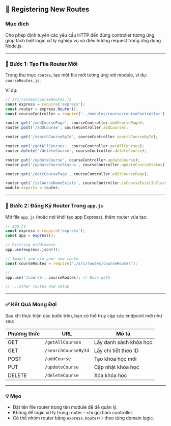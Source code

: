 ## 🧭 Registering New Routes

### Mục đích

Cho phép định tuyến các yêu cầu HTTP đến đúng controller tương ứng, giúp tách biệt logic xử lý nghiệp vụ và điều hướng request trong ứng dụng Node.js.

---

### 📂 Bước 1: Tạo File Router Mới

Trong thư mục `routes`, tạo một file mới tương ứng với module, ví dụ: `courseRoutes.js`.

Ví dụ:

```js
// src/routes/courseRoutes.js
const express = require('express');
const router = express.Router();
const courseController = require('../modules/course/courseController');

router.get('/addCoursePage', courseController.addCoursePage);
router.post('/addCourse', courseController.addCourse);

router.get('/searchCourseById', courseController.searchCourseById);

router.get('/getAllCourses', courseController.getAllCourses);
router.delete('/deleteCourse', courseController.deleteCourse);

router.put('/updateCourse', courseController.updateCourse);
router.put('/updateCourseStatus', courseController.updateCourseStatus);

router.get('/editCoursePage', courseController.editCoursePage);

router.get('/isCourseNameExists', courseController.isCourseExistInClass);
module.exports = router;
```

---

### 🔗 Bước 2: Đăng Ký Router Trong `app.js`

Mở file `app.js` (hoặc nơi khởi tạo app Express), thêm router vừa tạo:

```js
// app.js
const express = require('express');
const app = express();

// Existing middleware
app.use(express.json());

// Import and use your new route
const courseRoutes = require('./src/routes/courseRoutes');

// ... 
app.use('/course', courseRoutes); // Base path

// ...other routes and setup
```

---

### ✅ Kết Quả Mong Đợi

Sau khi thực hiện các bước trên, bạn có thể truy cập các endpoint mới như sau:

| Phương thức | URL                 | Mô tả                  |
| ----------- | ------------------- | ---------------------- |
| GET         | `/getAllCourses`    | Lấy danh sách khóa học |
| GET         | `/searchCourseById` | Lấy chi tiết theo ID   |
| POST        | `/addCourse`        | Tạo khóa học mới       |
| PUT         | `/updateCourse`     | Cập nhật khóa học      |
| DELETE      | `/deleteCourse`     | Xóa khóa học           |

---

### 💡 Mẹo

* Đặt tên file router trùng tên module để dễ quản lý.
* Không để logic xử lý trong router – chỉ gọi hàm controller.
* Có thể nhóm router bằng `express.Router()` theo từng domain logic.

